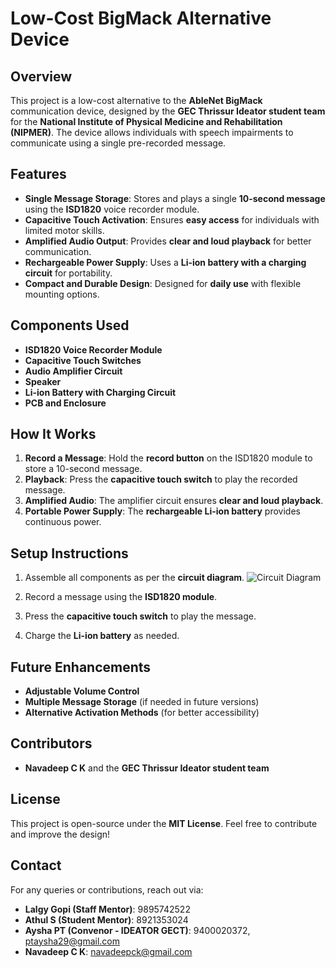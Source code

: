 # Low-Cost BigMack Alternative Device

## Overview
This project is a low-cost alternative to the **AbleNet BigMack** communication device, designed by the **GEC Thrissur Ideator student team** for the **National Institute of Physical Medicine and Rehabilitation (NIPMER)**. The device allows individuals with speech impairments to communicate using a single pre-recorded message.

## Features
- **Single Message Storage**: Stores and plays a single **10-second message** using the **ISD1820** voice recorder module.
- **Capacitive Touch Activation**: Ensures **easy access** for individuals with limited motor skills.
- **Amplified Audio Output**: Provides **clear and loud playback** for better communication.
- **Rechargeable Power Supply**: Uses a **Li-ion battery with a charging circuit** for portability.
- **Compact and Durable Design**: Designed for **daily use** with flexible mounting options.

## Components Used
- **ISD1820 Voice Recorder Module**
- **Capacitive Touch Switches**
- **Audio Amplifier Circuit**
- **Speaker**
- **Li-ion Battery with Charging Circuit**
- **PCB and Enclosure**

## How It Works
1. **Record a Message**: Hold the **record button** on the ISD1820 module to store a 10-second message.
2. **Playback**: Press the **capacitive touch switch** to play the recorded message.
3. **Amplified Audio**: The amplifier circuit ensures **clear and loud playback**.
4. **Portable Power Supply**: The **rechargeable Li-ion battery** provides continuous power.

## Setup Instructions

1. Assemble all components as per the **circuit diagram**.
![Circuit Diagram](images/circuit_diagram.png)

2. Record a message using the **ISD1820 module**.
3. Press the **capacitive touch switch** to play the message.
4. Charge the **Li-ion battery** as needed.

## Future Enhancements
- **Adjustable Volume Control**
- **Multiple Message Storage** (if needed in future versions)
- **Alternative Activation Methods** (for better accessibility)

## Contributors
- **Navadeep C K** and the **GEC Thrissur Ideator student team**

## License
This project is open-source under the **MIT License**. Feel free to contribute and improve the design!

## Contact
For any queries or contributions, reach out via:

- **Lalgy Gopi (Staff Mentor)**: 9895742522
- **Athul S (Student Mentor)**: 8921353024
- **Aysha PT (Convenor - IDEATOR GECT)**: 9400020372, [ptaysha29@gmail.com](mailto:ptaysha29@gmail.com)
- **Navadeep C K**: [navadeepck@gmail.com](mailto:navadeepck@gmail.com)

